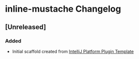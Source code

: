 <!-- Keep a Changelog guide -> https://keepachangelog.com -->

# inline-mustache Changelog

## [Unreleased]
### Added
- Initial scaffold created from [IntelliJ Platform Plugin Template](https://github.com/JetBrains/intellij-platform-plugin-template)
